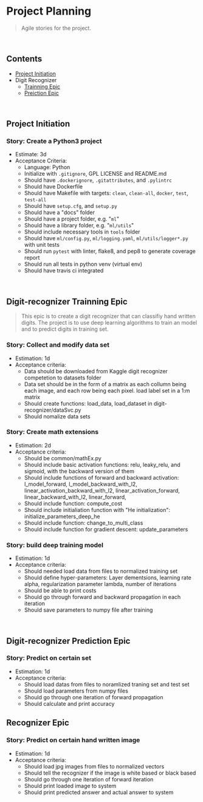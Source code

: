 # Project Planning



> Agile stories for the project.

<br/><a name="contents"></a>
## Contents

* [Project Initiation](#epic-init)
* Digit Recognizer
  * [Trainning Epic](#epic-drt)
  * [Preiction Epic](#epic-drp)



<br/><a name="epic-init"></a>
## Project Initiation

### Story: Create a Python3 project

  * Estimate: 3d
  * Acceptance Criteria:
    - Language: Python
    - Initialize with `.gitignore`, GPL LICENSE and README.md
    - Should have `.dockerignore`, `.gitattributes`, and `.pylintrc`
    - Should have Dockerfile
    - Should have Makefile with targets:
      `clean`, `clean-all`, `docker`, `test`, `test-all`
    - Should have `setup.cfg`, and `setup.py`
    - Should have a "docs" folder
    - Should have a project folder, e.g. "`ml`"
    - Should have a library folder, e.g. "`ml/utils`"
    - Should include necessary tools in `tools` folder
    - Should have `ml/config.py`, `ml/logging.yaml`, `ml/utils/logger*.py` with unit tests
    - Should run `pytest` with linter, flake8, and pep8 to generate coverage report
    - Should run all tests in python venv (virtual env)
    - Should have travis ci integrated


<br/><a name="epic-drt"></a>
## Digit-recognizer Trainning Epic

> This epic is to create a digit recognizer that can classifiy hand written digits. The project is to use deep learning algorithms to train an model and to predict digits in training set.

### Story: Collect and modify data set

* Estimation: 1d
* Acceptance criteria:
  - Data should be downloaded from Kaggle digit recognizer competetion to datasets folder
  - Data set should be in the form of a matrix as each collumn being each image, and each row being each pixel. load label set in a 1:m matrix
  - Should create functions: load_data, load_dataset in digit-recognizer/dataSvc.py
  - Should nomalize data sets

### Story: Create math extensions

* Estimation: 2d
* Acceptance criteria:
  - Should be common/mathEx.py
  - Should include basic activation functions: relu, leaky_relu, and sigmoid, with the backward version of them
  - Should include functions of forward and backward activation: l_model_forward, l_model_backward_with_l2, linear_activation_backward_with_l2, linear_activation_forward, linear_backward_with_l2, linear_forward,
  - Should include function: compute_cost
  - Should include initialiation function with "He initialization": initialize_parameters_deep_he
  - Should include function: change_to_multi_class
  - Should include function for gradient descent: update_parameters

### Story: build deep training model

* Estimation: 1d
* Acceptance criteria:
  - Should needed load data from files to normalized training set
  - Should define hyper-parameters: Layer dementsions, learning rate alpha, regularization parameter lambda, number of iterations
  - Should be able to print costs
  - Should go through forward and backward propagation in each iteration
  - Should save parameters to numpy file after training


<br/><a name="epic-drp"></a>
## Digit-recognizer Prediction Epic

### Story: Predict on certain set

* Estimation: 1d
* Acceptance criteria:
  - Should load datas from files to noramlized traning set and test set
  - Should load parameters from numpy files
  - Should go through one iteration of forward propagation
  - Should calculate and print accuracy

## Recognizer Epic

### Story: Predict on certain hand written image

* Estimation: 1d
* Acceptance criteria:
  - Should load jpg images from files to normalized vectors
  - Should tell the recognizer if the image is white based or black based
  - Should go through one iteration of forward iteration
  - Should print loaded image to system
  - Should print predicted answer and actual answer to system

